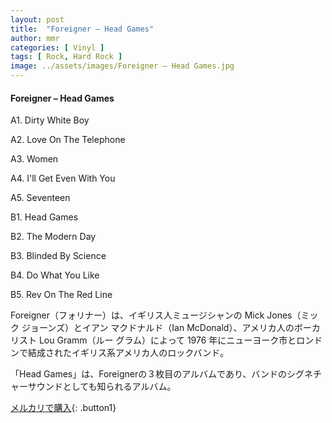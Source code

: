 ```yaml
---
layout: post
title:  "Foreigner – Head Games"
author: mmr
categories: [ Vinyl ]
tags: [ Rock, Hard Rock ]
image: ../assets/images/Foreigner – Head Games.jpg
---
```


#### Foreigner – Head Games

A1. Dirty White Boy

A2. Love On The Telephone

A3. Women

A4. I'll Get Even With You

A5. Seventeen

B1. Head Games

B2. The Modern Day

B3. Blinded By Science

B4. Do What You Like

B5. Rev On The Red Line

Foreigner（フォリナー）は、イギリス人ミュージシャンの Mick Jones（ミック ジョーンズ）とイアン マクドナルド（Ian McDonald）、アメリカ人のボーカリスト Lou Gramm（ルー グラム）によって 1976 年にニューヨーク市とロンドンで結成されたイギリス系アメリカ人のロックバンド。

「Head Games」は、Foreignerの３枚目のアルバムであり、バンドのシグネチャーサウンドとしても知られるアルバム。


[メルカリで購入](https://jp.mercari.com/item/m43110681533){: .button1}


